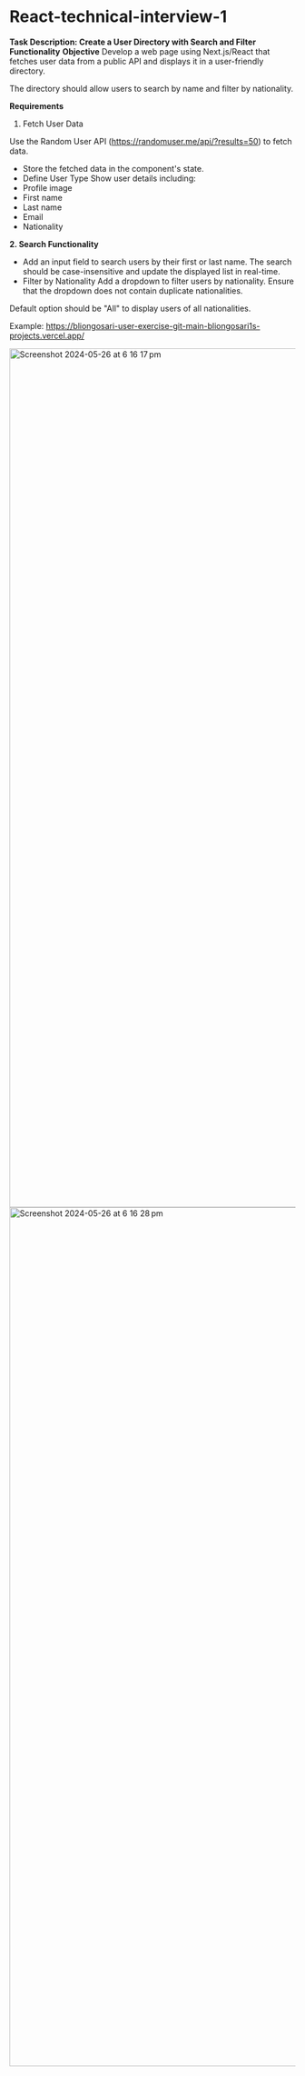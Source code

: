 # React-technical-interview-1

**Task Description: Create a User Directory with Search and Filter Functionality**
**Objective**
Develop a web page using Next.js/React that fetches user data from a public API and displays it in a user-friendly directory.

The directory should allow users to search by name and filter by nationality.

**Requirements**
1. Fetch User Data

Use the Random User API (https://randomuser.me/api/?results=50) to fetch data.
- Store the fetched data in the component's state.
- Define User Type
Show user details including:
- Profile image
- First name
- Last name
- Email
- Nationality


**2. Search Functionality**

- Add an input field to search users by their first or last name.
The search should be case-insensitive and update the displayed list in real-time.
- Filter by Nationality
Add a dropdown to filter users by nationality.
Ensure that the dropdown does not contain duplicate nationalities.

Default option should be "All" to display users of all nationalities.

Example: https://bliongosari-user-exercise-git-main-bliongosari1s-projects.vercel.app/

<img width="1512" alt="Screenshot 2024-05-26 at 6 16 17 pm" src="https://github.com/bliongosari1/react-technical-interview-1/assets/95192747/dfab1d92-1571-4862-a8df-3af777a2fc33">

<img width="1512" alt="Screenshot 2024-05-26 at 6 16 28 pm" src="https://github.com/bliongosari1/react-technical-interview-1/assets/95192747/99658c5d-928c-4628-a675-de65b37c34a4">
